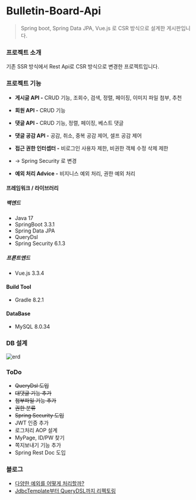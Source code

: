 # Bulletin-Board-Api
> Spring boot, Spring Data JPA, Vue.js 로 CSR 방식으로 설계한 게시판입니다.

### 프로젝트 소개

기존 SSR 방식에서 Rest Api로 CSR 방식으로 변경한 프로젝트입니다.<br>

### 프로젝트 기능

- **게시글 API -** CRUD 기능, 조회수, 검색, 정렬, 페이징, 이미지 파일 첨부, 추천
- **회원 API -** CRUD 기능
- **댓글 API -** CRUD 기능, 정렬, 페이징, 베스트 댓글
- **댓글 공감 API -** 공감, 취소, 중복 공감 제어, 셀프 공감 제어
  
- **접근 권한 인터셉터 -** 비로그인 사용자 제한, 비권한 객체 수정 삭제 제한
- -> Spring Security 로 변경
- **예외 처리 Advice -** 비지니스 예외 처리, 권한 예외 처리


#### 프레임워크 / 라이브러리
##### 백엔드
- Java 17
- SpringBoot 3.3.1
- Spring Data JPA
- QueryDsl
- Spring Security 6.1.3

##### 프론트엔드
- Vue.js 3.3.4

#### Build Tool
- Gradle 8.2.1

#### DataBase
- MySQL 8.0.34

### DB 설계
![erd](https://github.com/Arachneee/Bulletin-Board-API/assets/66822642/9241c880-9147-48e5-91d4-41810aaf67b1)

### ToDo
- ~~QueryDsl 도입~~
- ~~대댓글 기능 추가~~
- ~~첨부파일 기능 추가~~
- ~~권한 분류~~
- ~~Spring Security 도입~~
- JWT 인증 추가
- 로그처리 AOP 설계
- MyPage, ID/PW 찾기
- 쪽지보내기 기능 추가
- Spring Rest Doc 도입

### 블로그
- [다양한 예외를 어떻게 처리할까?](https://velog.io/@jhg2819/Spring-%EB%8B%A4%EC%96%91%ED%95%9C-%EC%98%88%EC%99%B8%EB%A5%BC-%EC%96%B4%EB%96%BB%EA%B2%8C-%EC%B2%98%EB%A6%AC%ED%95%A0%EA%B9%8C)
- [JdbcTemplate부터 QueryDSL까지 리펙토링](https://velog.io/@jhg2819/QueryDSL-JdbcTemplate%EB%B6%80%ED%84%B0-QueryDSL%EA%B9%8C%EC%A7%80-%EB%8F%99%EC%A0%81%EC%BF%BC%EB%A6%AC-%EB%A6%AC%ED%8E%99%ED%86%A0%EB%A7%81%ED%95%98%EA%B8%B0)